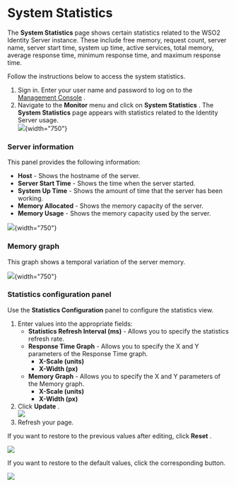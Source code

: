 # System Statistics

The **System Statistics** page shows certain statistics related to the
WSO2 Identity Server instance. These include free memory, request count,
server name, server start time, system up time, active services, total
memory, average response time, minimum response time, and maximum
response time.

Follow the instructions below to access the system statistics.

1.  Sign in. Enter your user name and password to log on to the
    [Management Console](_Getting_Started_with_the_Management_Console_)
    .
2.  Navigate to the **Monitor** menu and click on **System Statistics**
    . The **System Statistics** page appears with statistics related to
    the Identity Server usage.  
    ![](attachments/103329428/103329432.png){width="750"}

### Server information

This panel provides the following information:

-   **Host** - Shows the hostname of the server.
-   **Server Start Time** - Shows the time when the server started.
-   **System Up Time** - Shows the amount of time that the server has
    been working.
-   **Memory Allocated** - Shows the memory capacity of the server.
-   **Memory Usage** - Shows the memory capacity used by the server.

![](attachments/103329428/103329433.png){width="750"}

### Memory graph

This graph shows a temporal variation of the server memory.

![](attachments/103329428/103329434.png){width="750"}

### Statistics configuration panel

Use the **Statistics Configuration** panel to configure the statistics
view.

1.  Enter values into the appropriate fields:
    -   **Statistics Refresh Interval (ms)** - Allows you to specify the
        statistics refresh rate.
    -   **Response Time Graph** - Allows you to specify the X and Y
        parameters of the Response Time graph.
        -   **X-Scale (units)**
        -   **X-Width (px)**
    -   **Memory Graph** - Allows you to specify the X and Y parameters
        of the Memory graph.
        -   **X-Scale (units)**
        -   **X-Width (px)**
2.  Click **Update** .  
    ![](attachments/9372728/9440986.png)
3.  Refresh your page.

If you want to restore to the previous values after editing, click
**Reset** .

![](attachments/9372728/9440985.png)

If you want to restore to the default values, click the corresponding
button.

![](attachments/9372728/9440984.png)
